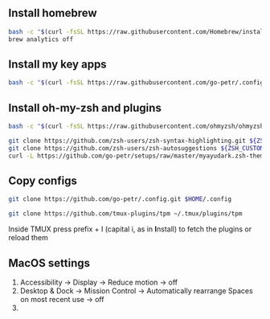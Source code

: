 ## Install homebrew
```zsh
bash -c "$(curl -fsSL https://raw.githubusercontent.com/Homebrew/install/HEAD/install.sh)"
brew analytics off
```
## Install my key apps
```zsh
bash -c "$(curl -fsSL https://raw.githubusercontent.com/go-petr/.config/master/mac.sh)"
```
## Install oh-my-zsh and plugins
```zsh
bash -c "$(curl -fsSL https://raw.githubusercontent.com/ohmyzsh/ohmyzsh/master/tools/install.sh)"
```
```zsh
git clone https://github.com/zsh-users/zsh-syntax-highlighting.git ${ZSH_CUSTOM:-~/.oh-my-zsh/custom}/plugins/zsh-syntax-highlighting
git clone https://github.com/zsh-users/zsh-autosuggestions ${ZSH_CUSTOM:-~/.oh-my-zsh/custom}/plugins/zsh-autosuggestions
curl -L https://github.com/go-petr/setups/raw/master/myayudark.zsh-theme -o $HOME/.oh-my-zsh/themes/myayudark.zsh-theme
```
## Copy configs
```zsh
git clone https://github.com/go-petr/.config.git $HOME/.config
```
```zsh
git clone https://github.com/tmux-plugins/tpm ~/.tmux/plugins/tpm
```
Inside TMUX press prefix + I (capital i, as in **I**nstall) to fetch the plugins or reload them

## MacOS settings
1. Accessibility -> Display -> Reduce motion -> off
2. Desktop & Dock -> Mission Control -> Automatically rearrange Spaces on most recent use -> off
3. 

